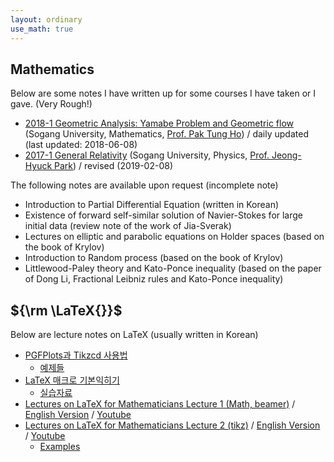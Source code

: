 ```yaml
---
layout: ordinary
use_math: true 
---
```

## Mathematics
 
Below are some notes I have written up for some courses I have taken or I gave. (Very Rough!)

- [2018-1 Geometric Analysis: Yamabe Problem and Geometric flow](https://willkwon-math.github.io/assets/files/lecture-notes(Geometric_analysis).pdf) (Sogang University, Mathematics, [Prof. Pak Tung Ho](http://maths.sogang.ac.kr/ptho)) / daily updated (last updated: 2018-06-08)
- [2017-1 General Relativity](https://willkwon-math.github.io/assets/files/lecture-notes(General_Relativity).pdf)  (Sogang University, Physics,  [Prof. Jeong-Hyuck Park](http://lab7616.sogang.ac.kr/lab7616/1093.html)) / revised (2019-02-08)


The following notes are available upon request (incomplete note)

- Introduction to Partial Differential Equation (written in Korean)
- Existence of forward self-similar solution of Navier-Stokes for large initial data (review note of the work of Jia-Sverak)
- Lectures on elliptic and parabolic equations on Holder spaces (based on the book of Krylov)
- Introduction to Random process (based on the book of Krylov)
- Littlewood-Paley theory and Kato-Ponce inequality (based on the paper of Dong Li, Fractional Leibniz rules and Kato-Ponce inequality) 

## ${\rm \LaTeX{}}$

Below are lecture notes on LaTeX (usually written in Korean)

- [PGFPlots과 Tikzcd 사용법](https://willkwon-math.github.io/assets/files/PGFplots(slides).pdf)
  - [예제들](https://willkwon-math.github.io/assets/files/PGFplots(examples).pdf)
- [LaTeX 매크로 기본익히기](https://willkwon-math.github.io/assets/files/LaTeX-Macro.pdf)
  - [실습자료](https://willkwon-math.github.io/assets/files/latexcommand.zip)
- [Lectures on LaTeX for Mathematicians Lecture 1 (Math, beamer)](https://willkwon-math.github.io/assets/files/lecture1-KIAS.pdf) / [English Version](https://willkwon-math.github.io/assets/files/lecture1-english.pdf) / [Youtube](https://youtu.be/GYipK47OUZc?t=263)
- [Lectures on LaTeX for Mathematicians Lecture 2 (tikz)](https://willkwon-math.github.io/assets/files/lecture2-KIAS.pdf) / [English Version](https://willkwon-math.github.io/assets/files/lecture2-english.pdf) /  [Youtube](https://www.youtube.com/watch?v=UwrTjXxWD14)
  - [Examples](https://willkwon-math.github.io/assets/files/examples(KIAS).zip)
